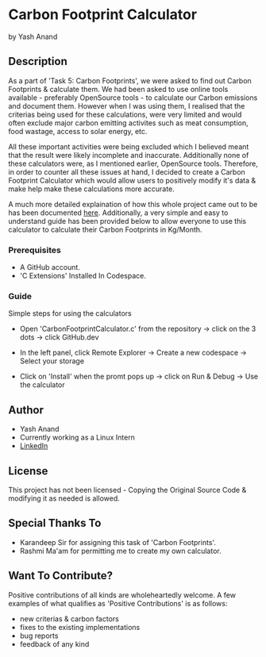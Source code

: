 # Carbon Footprint Calculator
by Yash Anand

## Description
As a part of 'Task 5: Carbon Footprints', we were asked to find out Carbon Footprints & calculate them. We had been asked to use online tools available - preferably OpenSource tools - to calculate our Carbon emissions and document them. However when I was using them, I realised that the criterias being used for these calculations, were very limited and would often exclude major carbon emitting activites such as meat consumption, food wastage, access to solar energy, etc.

All these important activities were being excluded which I believed meant that the result were likely incomplete and inaccurate. Additionally none of these calculators were, as I mentioned earlier, OpenSource tools. Therefore, in order to counter all these issues at hand, I decided to create a Carbon Footprint Calculator which would allow users to positively modify it's data & make help make these calculations more accurate. 

A much more detailed explaination of how this whole project came out to be has been documented [here](https://docs.google.com/document/d/1xQreU8kJKfRYXW_cn7ZiehrpI8U7v7ijtbIAWY4w9xc/edit#). Additionally, a very simple and easy to understand guide has been provided below to allow everyone to use this calculator to calculate their Carbon Footprints in Kg/Month.

### Prerequisites

* A GitHub account.
* 'C Extensions' Installed In Codespace.

### Guide
Simple steps for using the calculators

* Open 'CarbonFootprintCalculator.c' from the repository -> click on the 3 dots -> click GitHub.dev

* In the left panel, click Remote Explorer -> Create a new codespace -> Select your storage

* Click on 'Install' when the promt pops up -> click on Run & Debug -> Use the calculator 

## Author
* Yash Anand  
* Currently working as a Linux Intern
* [LinkedIn](https://www.linkedin.com/in/anand11yash/)

## License
This project has not been licensed - Copying the Original Source Code & modifying it as needed is allowed. 

## Special Thanks To
* Karandeep Sir for assigning this task of 'Carbon Footprints'. 
* Rashmi Ma'am for permitting me to create my own calculator.


## Want To Contribute?

Positive contributions of all kinds are wholeheartedly welcome. A few examples of what qualifies as 'Positive Contributions' is as follows:
- new criterias & carbon factors
- fixes to the existing implementations
- bug reports
- feedback of any kind
